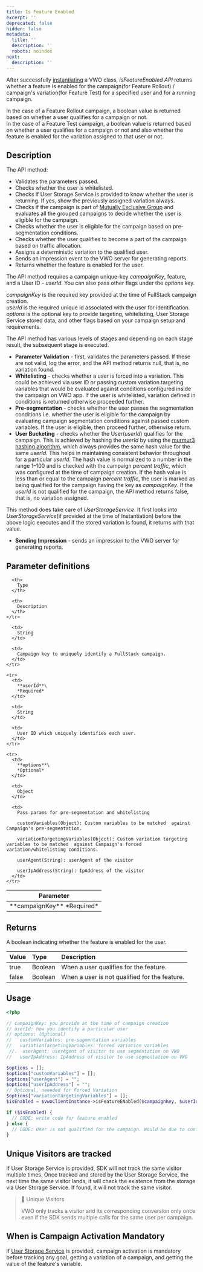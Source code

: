 ```yaml
---
title: Is Feature Enabled
excerpt: ''
deprecated: false
hidden: false
metadata:
  title: ''
  description: ''
  robots: noindex
next:
  description: ''
---
```

After successfully [instantiating](https://developers.vwo.com/docs/php-launch) a VWO class, *isFeatureEnabled API* returns whether a feature is enabled for the campaign(for Feature Rollout) / campaign's variation(for Feature Test) for a specified user and for a running campaign.

In the case of a Feature Rollout campaign, a boolean value is returned based on whether a user qualifies for a campaign or not.\
In the case of a Feature Test campaign, a boolean value is returned based on whether a user qualifies for a campaign or not and also whether the feature is enabled for the variation assigned to that user or not.

## Description

The API method:

* Validates the parameters passed.
* Checks whether the user is whitelisted.
* Checks if User Storage Service is provided to know whether the user is returning. If yes, show the previously assigned variation always.
* Checks if the campaign is part of [Mutually Exclusive Group](https://developers.vwo.com/docs/mutually-exclusive-groups) and evaluates all the grouped campaigns to decide whether the user is eligible for the campaign.
* Checks whether the user is eligible for the campaign based on pre-segmentation conditions.
* Checks whether the user qualifies to become a part of the campaign based on traffic allocation.
* Assigns a deterministic variation to the qualified user.
* Sends an impression event to the VWO server for generating reports.
* Returns whether the feature is enabled for the user.

The API method requires a campaign unique-key *campaignKey*, feature, and a User ID - *userId*. You can also pass other flags under the *options* key. 

*campaignKey* is the required key provided at the time of FullStack campaign creation.\
*userId* is the required unique id associated with the user for identification.\
*options* is the optional key to provide targeting, whitelisting, User Storage Service stored data, and other flags based on your campaign setup and requirements.

The API method has various levels of stages and depending on each stage result, the subsequent stage is executed.

* **Parameter Validation** - first, validates the parameters passed. If these are not valid, log the error, and the API method returns null, that is, no variation found.
* **Whitelisting** - checks whether a user is forced into a variation. This could be achieved via user ID or passing custom variation targeting variables that would be evaluated against conditions configured inside the campaign on VWO app. If the user is whitelisted, variation defined in conditions is returned otherwise proceeded further.
* **Pre-segmentation** - checks whether the user passes the segmentation conditions i.e. whether the user is eligible for the campaign by evaluating campaign segmentation conditions against passed custom variables. If the user is eligible, then proceed further, otherwise return.
* **User Bucketing** - checks whether the User(*userId*) qualifies for the campaign. This is achieved by hashing the *userId* by using the [murmur3 hashing algorithm](https://en.wikipedia.org/wiki/MurmurHash), which always provides the same hash value for the same *userId*. This helps in maintaining consistent behavior throughout for a particular *userId*. The hash value is normalized to a number in the range 1–100 and is checked with the campaign *percent traffic*, which was configured at the time of campaign creation. If the hash value is less than or equal to the campaign *percent traffic*, the user is marked as being qualified for the campaign having the key as *campaignKey*. If the *userId* is not qualified for the campaign, the API method returns false, that is, no variation assigned.

This method does take care of *UserStorageService*. It first looks into *UserStorageService*(if provided at the time of Instantiation) before the above logic executes and if the stored variation is found, it returns with that value.

* **Sending Impression** - sends an impression to the VWO server for generating reports.

## Parameter definitions

<Table align={["left","left","left"]}>
  <thead>
    <tr>
      <th>
        Parameter
      </th>

      <th>
        Type
      </th>

      <th>
        Description
      </th>
    </tr>
  </thead>

  <tbody>
    <tr>
      <td>
        **campaignKey**
        *Required*
      </td>

      <td>
        String
      </td>

      <td>
        Campaign key to uniquely identify a FullStack campaign.
      </td>
    </tr>

    <tr>
      <td>
        **userId**\
        *Required*
      </td>

      <td>
        String
      </td>

      <td>
        User ID which uniquely identifies each user.
      </td>
    </tr>

    <tr>
      <td>
        **options**\
        *Optional*
      </td>

      <td>
        Object
      </td>

      <td>
        Pass params for pre-segmentation and whitelisting  

        customVariables(Object): Custom variables to be matched  against Campaign's pre-segmentation.  

        variationTargetingVariables(Object): Custom variation targeting variables to be matched  against Campaign's forced variation/whitelisting conditions.  

        userAgent(String): userAgent of the visitor    

        userIpAddress(String): IpAddress of the visitor
      </td>
    </tr>
  </tbody>
</Table>

## Returns

A boolean indicating whether the feature is enabled for the user.

| Value | Type    | Description                                   |
| :---- | :------ | :-------------------------------------------- |
| true  | Boolean | When a user qualifies for the feature.        |
| false | Boolean | When a user is not qualified for the feature. |

## Usage

```php
<?php

// campaignKey: you provide at the time of campaign creation
// userId: how you identify a particular user
// options: (Optional)
//   customVariables: pre-segmentation variables
//   variationTargetingVariables: forced variation variables
 //.  userAgent: userAgent of visitor to use segmentation on VWO
//   userIpAddress: IpAddress of visitor to use segmentation on VWO

$options = [];
$options["customVariables"] = [];
$options["userAgent"] = "";
$options["userIpAddress"] = "";
// Optional, neeeded for Forced Variation
$options["variationTargetingVariables"] = [];
$isEnabled = $vwoClientInstance->isFeatureENabled($campaignKey, $userId, $options);

if ($isEnabled) {
  // CODE: write code for feature enabled
} else {
  // CODE: User is not qualified for the campaign. Would be due to configuring campaign's percent-traffic less than 100% while creating or updating a FullStack campaign.
}
```

## Unique Visitors are tracked

If User Storage Service is provided, SDK will not track the same visitor multiple times. Once tracked and stored by the User Storage Service, the next time the same visitor lands, it will check the existence from the storage via User Storage Service. If found, it will not track the same visitor.

> 📘 Unique Visitors
>
> VWO only tracks a visitor and its corresponding conversion only once even if the SDK sends multiple calls for the same user per campaign.

## When is Campaign Activation Mandatory

If [User Storage Service](https://developers.vwo.com/docs/php-implement-a-user-storage-service) is provided, campaign activation is mandatory before tracking any goal, getting a variation of a campaign, and getting the value of the feature's variable.
